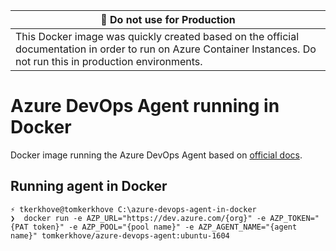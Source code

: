 | :mega: Do not use for Production |
|----------------------------------|
| This Docker image was quickly created based on the official documentation in order to run on Azure Container Instances. Do not run this in production environments.        |

# Azure DevOps Agent running in Docker
Docker image running the Azure DevOps Agent based on [official docs](https://docs.microsoft.com/en-us/azure/devops/pipelines/agents/docker?view=azure-devops).

## Running agent in Docker

```shell
⚡ tkerkhove@tomkerkhove C:\azure-devops-agent-in-docker
❯  docker run -e AZP_URL="https://dev.azure.com/{org}" -e AZP_TOKEN="{PAT token}" -e AZP_POOL="{pool name}" -e AZP_AGENT_NAME="{agent name}" tomkerkhove/azure-devops-agent:ubuntu-1604
```
